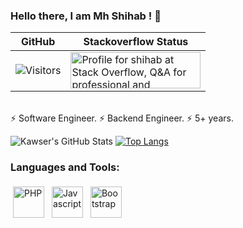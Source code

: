### Hello there, I am Mh Shihab ! 👋

| GitHub | Stackoverflow Status |
| --------------- | -------------------- |
| ![Visitors](https://komarev.com/ghpvc/?username=sh1hab&color=brightgreen) | <a href="[https://stackoverflow.com/users/9457633/eyllanesc](https://stackoverflow.com/users/6807375/sh1hab)"><img src="https://stackoverflow.com/users/flair/6807375.png" width="208" height="58" alt="Profile for shihab at Stack Overflow, Q&amp;A for professional and enthusiast programmers" title="Profile for Shihab at Stack Overflow, Q&amp;A for professional and enthusiast programmers"></a> |

<br/>
⚡ Software Engineer.
⚡ Backend Engineer.
⚡ 5+ years. 
<br />

![Kawser's GitHub Stats](https://github-readme-stats.vercel.app/api?username=sh1hab&show_icons=true&theme=dracula)
[![Top Langs](https://github-readme-stats.vercel.app/api/top-langs/?username=sh1hab&langs_count=7&hide=css&layout=compact)](https://github.com/sh1hab/github-readme-stats)

### Languages and Tools:
<p align="left">
<img 
     src="https://seeklogo.com/images/P/php-logo-ADE513E748-seeklogo.com.png" 
     alt="PHP" height="50" style="vertical-align:top; margin:4px">
<img 
     src="https://www.freepnglogos.com/uploads/javascript-png/javascript-vector-logo-yellow-png-transparent-javascript-vector-12.png" 
     alt="Javascript" height="50" style="vertical-align:top; margin:4px">
 <img 
     src="https://getbootstrap.com/docs/4.0/assets/brand/bootstrap-social-logo.png" 
     alt="Bootstrap" height="50" style="vertical-align:top; margin:4px">
</p>
